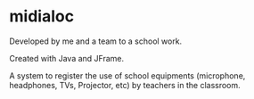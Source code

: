 # midialoc

Developed by me and a team to a school work.

Created with Java and JFrame.

A system to register the use of school equipments (microphone, headphones, TVs, Projector, etc) by teachers in the classroom.
